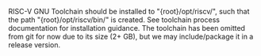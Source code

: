 RISC-V GNU Toolchain should be installed to "{root}/opt/riscv/", such that the path "{root}/opt/riscv/bin/" is created.
See toolchain process documentation for installation guidance.
The toolchain has been omitted from git for now due to its size (2+ GB), but we may include/package it in a release version.